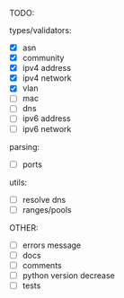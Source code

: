 TODO:

types/validators:

- [x] asn
- [x] community
- [x] ipv4 address
- [x] ipv4 network
- [x] vlan
- [ ] mac
- [ ] dns
- [ ] ipv6 address
- [ ] ipv6 network

parsing:

- [ ] ports

utils:

- [ ] resolve dns
- [ ] ranges/pools

OTHER:

- [ ] errors message
- [ ] docs
- [ ] comments
- [ ] python version decrease
- [ ] tests
